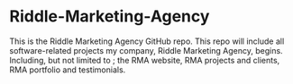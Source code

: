 # Riddle-Marketing-Agency
This is the Riddle Marketing Agency GitHub repo. This repo will include all software-related projects my company, Riddle Marketing Agency, begins. Including, but not limited to ; the RMA website, RMA projects and clients, RMA portfolio and testimonials.
